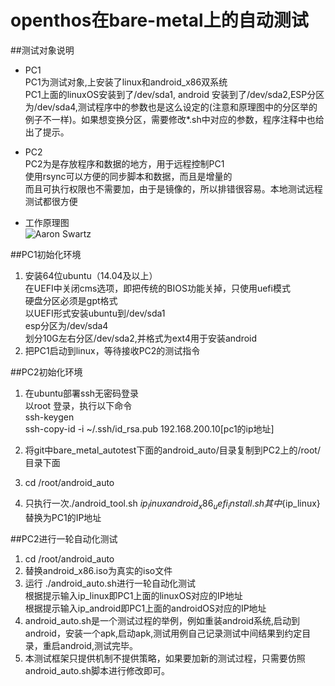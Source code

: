 # openthos在bare-metal上的自动测试

##测试对象说明
* PC1  
PC1为测试对象,上安装了linux和android_x86双系统  
PC1上面的linuxOS安装到了/dev/sda1, android 安装到了/dev/sda2,ESP分区为/dev/sda4,测试程序中的参数也是这么设定的(注意和原理图中的分区举的例子不一样)。如果想变换分区，需要修改*.sh中对应的参数，程序注释中也给出了提示。   
* PC2  
PC2为是存放程序和数据的地方，用于远程控制PC1   
使用rsync可以方便的同步脚本和数据，而且是增量的  
而且可执行权限也不需要加，由于是镜像的，所以排错很容易。本地测试远程测试都很方便

* 工作原理图  
![Aaron Swartz](https://raw.githubusercontent.com/xyongcn/openthos-testing/master/bare_metal_autotest/android_auto/android_x86%E7%9C%9F%E5%AE%9E%E6%9C%BA%E5%99%A8%E8%87%AA%E5%8A%A8%E6%B5%8B%E8%AF%95%E6%A1%86%E6%9E%B6.JPG)

##PC1初始化环境


1.  安装64位ubuntu（14.04及以上）  
在UEFI中关闭cms选项，即把传统的BIOS功能关掉，只使用uefi模式</br>
硬盘分区必须是gpt格式</br>
以UEFI形式安装ubuntu到/dev/sda1</br>
esp分区为/dev/sda4</br>
划分10G左右分区/dev/sda2,并格式为ext4用于安装android  
2. 把PC1启动到linux，等待接收PC2的测试指令


##PC2初始化环境
1.  在ubuntu部署ssh无密码登录  
以root 登录，执行以下命令  
ssh-keygen  
ssh-copy-id -i ~/.ssh/id_rsa.pub 192.168.200.10[pc1的ip地址]  

1.  将git中bare_metal_autotest下面的android_auto/目录复制到PC2上的/root/目录下面
3.  cd /root/android_auto  
4.  只执行一次./android_tool.sh ${ip_linux} android_x86_uefi_install.sh  
其中${ip_linux}替换为PC1的IP地址


##PC2进行一轮自动化测试
1.  cd /root/android_auto
2.  替换android_x86.iso为真实的iso文件
3.  运行 
./android_auto.sh进行一轮自动化测试  
根据提示输入ip_linux即PC1上面的linuxOS对应的IP地址  
根据提示输入ip_android即PC1上面的androidOS对应的IP地址
4.  android_auto.sh是一个测试过程的举例，例如重装android系统,启动到android，安装一个apk,启动apk,测试用例自己记录测试中间结果到约定目录，重启android,测试完毕。
5.  本测试框架只提供机制不提供策略，如果要加新的测试过程，只需要仿照android_auto.sh脚本进行修改即可。
